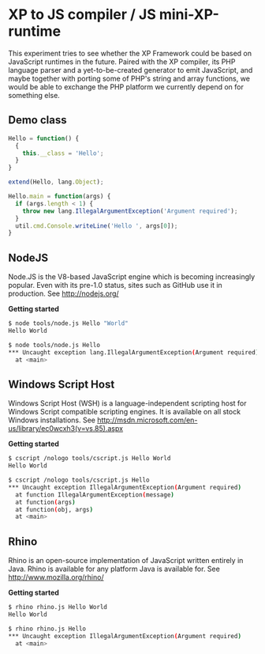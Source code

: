 XP to JS compiler / JS mini-XP-runtime
======================================
This experiment tries to see whether the XP Framework could be based on
JavaScript runtimes in the future. Paired with the XP compiler, its PHP
language parser and a yet-to-be-created generator to emit JavaScript, and
maybe together with porting some of PHP's string and array functions, we
would be able to exchange the PHP platform we currently depend on for
something else.

Demo class
----------

```javascript
Hello = function() {
  {
    this.__class = 'Hello';
  }
}

extend(Hello, lang.Object);

Hello.main = function(args) {
  if (args.length < 1) {
    throw new lang.IllegalArgumentException('Argument required');
  }
  util.cmd.Console.writeLine('Hello ', args[0]);
}
```


NodeJS
------
Node.JS is the V8-based JavaScript engine which is becoming increasingly
popular. Even with its pre-1.0 status, sites such as GitHub use it in 
production.
See http://nodejs.org/

**Getting started**

```sh
$ node tools/node.js Hello "World"
Hello World
```

```sh
$ node tools/node.js Hello
*** Uncaught exception lang.IllegalArgumentException(Argument required)
  at <main>

```



Windows Script Host
-------------------
Windows Script Host (WSH) is a language-independent scripting host for 
Windows Script compatible scripting engines. It is available on all stock
Windows installations.
See http://msdn.microsoft.com/en-us/library/ec0wcxh3(v=vs.85).aspx

**Getting started**

```sh
$ cscript /nologo tools/cscript.js Hello World
Hello World
```

```sh
$ cscript /nologo tools/cscript.js Hello 
*** Uncaught exception IllegalArgumentException(Argument required)
  at function IllegalArgumentException(message)
  at function(args)
  at function(obj, args)
  at <main>
```

Rhino
-----
Rhino is an open-source implementation of JavaScript written entirely in 
Java. Rhino is available for any platform Java is available for.
See http://www.mozilla.org/rhino/

**Getting started**

```sh
$ rhino rhino.js Hello World
Hello World
```

```sh
$ rhino rhino.js Hello 
*** Uncaught exception IllegalArgumentException(Argument required)
  at <main>
```

